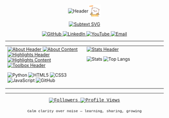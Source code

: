 <div align="center">
  <p align="center" style="display: flex; align-items: center; justify-content: center;">
    <img src="https://readme-typing-svg.demolab.com?font=Courier+New&weight=700&size=40&pause=1000&color=000000&center=true&vCenter=true&width=550&height=60&lines=Hi%2C+I'm+Hui+Yeen" alt="Header" />
    <img src="assets/greeting.gif?v=1" width="40" height="40" alt="wave">
  </p>
 <p align="center" style="display: flex; align-items: center; justify-content: center;">
    <a href="https://git.io/typing-svg"><img src="https://readme-typing-svg.demolab.com?font=OCR+A+Extended&size=18&pause=1000&color=000000&center=true&vCenter=true&repeat=false&width=700&height=18&lines=UTM+Johor+Student+%E2%80%A2+Curious+Builder+%E2%80%A2+Learning+in+progress" alt="Subtext SVG" /></a>
  </p>
</div>

<!-- Keep badges as HTML - they need to be clickable! -->
<p align="center">
  <a href="https://github.com/lowhuiyeen">
    <img alt="GitHub" src="https://img.shields.io/badge/-@lowhuiyeen-181717?style=flat-square&logo=GitHub&logoColor=white">
  </a>
  <a href="https://www.linkedin.com/in/huiyeenlow">
    <img alt="LinkedIn" src="https://img.shields.io/badge/-huiyeenlow-0A66C2?style=flat-square&logo=Linkedin&logoColor=white">
  </a>
  <a href="https://www.youtube.com/@huiyeen">
    <img alt="YouTube" src="https://img.shields.io/badge/-@huiyeen-FF0000?style=flat-square&logo=YouTube&logoColor=white">
  </a>
  <a href="mailto:lowhuiyeen@gmail.com">
    <img alt="Email" src="https://img.shields.io/badge/-lowhuiyeen@gmail.com-c14438?style=flat-square&logo=Gmail&logoColor=white">
  </a>
</p>

---
<table>
<tr>
<td width="50%" valign="top">

<a href="https://git.io/typing-svg">
  <img src="https://readme-typing-svg.demolab.com?font=OCR+A+Extended&size=25&duration=1&pause=99999&color=000000&vCenter=true&repeat=false&height=25&lines=About" alt="About Header" />
</a>

<a href="https://git.io/typing-svg">
  <img src="https://readme-typing-svg.demolab.com?font=OCR+A+Extended&size=21&duration=300&pause=1&color=000000&vCenter=true&multiline=true&repeat=false&width=600&height=60&lines=%E2%80%A2+First-year+postgraduate+student+at+UTM+Johor;%E2%80%A2+Exploring+coding%2C+creativity%2C+and+curiosity-driven" alt="About Content" />
</a>

<br>
<a href="https://git.io/typing-svg">
  <img src="https://readme-typing-svg.demolab.com?font=OCR+A+Extended&size=25&duration=1&pause=99999&color=000000&vCenter=true&repeat=false&height=25&lines=Highlights" alt="Highlights Header" />
</a>


<a href="https://git.io/typing-svg">
  <img src="https://readme-typing-svg.demolab.com?font=OCR+A+Extended&size=21&duration=300&pause=1&color=000000&vCenter=true&multiline=true&repeat=false&width=600&height=70&lines=%E2%9D%AF+Focused+on+learning+and+documenting;%E2%9D%AF+Selected+pins+show+what+I've+built" alt="Highlights Content" />
</a>

<br>
<a href="https://git.io/typing-svg">
  <img src="https://readme-typing-svg.demolab.com?font=OCR+A+Extended&size=25&duration=1&pause=99999&color=000000&vCenter=true&repeat=false&height=25&lines=Toolbox Learning" alt="Toolbox Header" />
</a>
<br>
<p>

  <img height="24" alt="Python" src="https://cdn.jsdelivr.net/gh/devicons/devicon/icons/python/python-original.svg">
  <img height="24" alt="HTML5" src="https://cdn.jsdelivr.net/gh/devicons/devicon/icons/html5/html5-original.svg">
  <img height="24" alt="CSS3" src="https://cdn.jsdelivr.net/gh/devicons/devicon/icons/css3/css3-original.svg">
  <img height="24" alt="JavaScript" src="https://cdn.jsdelivr.net/gh/devicons/devicon/icons/javascript/javascript-original.svg">
  <img height="24" alt="GitHub" src="https://cdn.jsdelivr.net/gh/devicons/devicon/icons/github/github-original.svg">
</p>

</td>
<td width="50%" valign="top">


<a href="https://git.io/typing-svg">
  <img src="https://readme-typing-svg.demolab.com?font=OCR+A+Extended&size=25&duration=1&pause=99999&color=000000&vCenter=true&repeat=false&height=25&lines=Stats" alt="Stats Header" />
</a>

<p>
  <img height="130" src="https://github-readme-stats.vercel.app/api?username=lowhuiyeen&show_icons=true&hide_title=true&theme=transparent" alt="Stats">
  <img height="130" src="https://github-readme-stats.vercel.app/api/top-langs/?username=lowhuiyeen&layout=compact&theme=transparent" alt="Top Langs">
</p>

</td>
</tr>
</table>

---

<!-- Keep these as HTML - they're already dynamic images with working links! -->
<p align="center" style="font-family: 'Courier New', Courier, monospace;">
  <a href="https://github.com/lowhuiyeen?tab=followers">
    <img alt="Followers" src="https://img.shields.io/github/followers/lowhuiyeen?style=flat&label=Followers">
  </a>
  <a href="https://github.com/lowhuiyeen">
    <img alt="Profile Views" src="https://komarev.com/ghpvc/?username=lowhuiyeen&style=flat">
  </a>
</p>

<p align="center" style="font-family: 'Courier New', Courier, monospace;">
  <sub>Calm clarity over noise — learning, sharing, growing</sub>
</p>